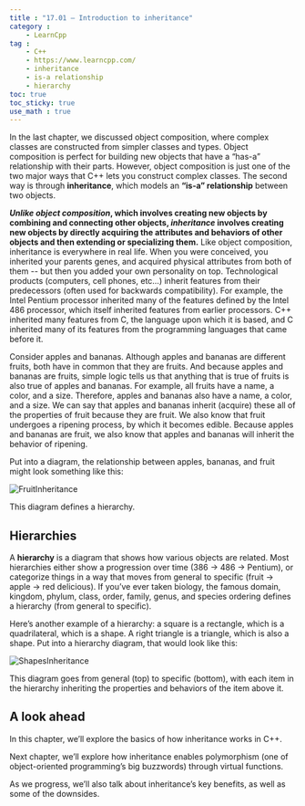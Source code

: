 ```yaml
---
title : "17.01 — Introduction to inheritance"
category :
    - LearnCpp
tag : 
    - C++
    - https://www.learncpp.com/
    - inheritance
    - is-a relationship
    - hierarchy
toc: true  
toc_sticky: true 
use_math : true
---
```



In the last chapter, we discussed object composition, where complex classes are constructed from simpler classes and types. Object composition is perfect for building new objects that have a “has-a” relationship with their parts. However, object composition is just one of the two major ways that C++ lets you construct complex classes. The second way is through **inheritance**, which models an **“is-a” relationship** between two objects.

***Unlike object composition*, which involves creating new objects by combining and connecting other objects, *inheritance* involves creating new objects by directly acquiring the attributes and behaviors of other objects and then extending or specializing them.** Like object composition, inheritance is everywhere in real life. When you were conceived, you inherited your parents genes, and acquired physical attributes from both of them -- but then you added your own personality on top. Technological products (computers, cell phones, etc…) inherit features from their predecessors (often used for backwards compatibility). For example, the Intel Pentium processor inherited many of the features defined by the Intel 486 processor, which itself inherited features from earlier processors. C++ inherited many features from C, the language upon which it is based, and C inherited many of its features from the programming languages that came before it.

Consider apples and bananas. Although apples and bananas are different fruits, both have in common that they are fruits. And because apples and bananas are fruits, simple logic tells us that anything that is true of fruits is also true of apples and bananas. For example, all fruits have a name, a color, and a size. Therefore, apples and bananas also have a name, a color, and a size. We can say that apples and bananas inherit (acquire) these all of the properties of fruit because they are fruit. We also know that fruit undergoes a ripening process, by which it becomes edible. Because apples and bananas are fruit, we also know that apples and bananas will inherit the behavior of ripening.

Put into a diagram, the relationship between apples, bananas, and fruit might look something like this:

![FruitInheritance](http://learncpp.com/images/CppTutorial/Section11/FruitInheritance.gif)

This diagram defines a hierarchy.


## Hierarchies

A **hierarchy** is a diagram that shows how various objects are related. Most hierarchies either show a progression over time (386 -> 486 -> Pentium), or categorize things in a way that moves from general to specific (fruit -> apple -> red delicious). If you’ve ever taken biology, the famous domain, kingdom, phylum, class, order, family, genus, and species ordering defines a hierarchy (from general to specific).

Here’s another example of a hierarchy: a square is a rectangle, which is a quadrilateral, which is a shape. A right triangle is a triangle, which is also a shape. Put into a hierarchy diagram, that would look like this:

![ShapesInheritance](http://learncpp.com/images/CppTutorial/Section11/ShapesInheritance.gif)

This diagram goes from general (top) to specific (bottom), with each item in the hierarchy inheriting the properties and behaviors of the item above it.


## A look ahead

In this chapter, we’ll explore the basics of how inheritance works in C++.

Next chapter, we’ll explore how inheritance enables polymorphism (one of object-oriented programming’s big buzzwords) through virtual functions.

As we progress, we’ll also talk about inheritance’s key benefits, as well as some of the downsides.